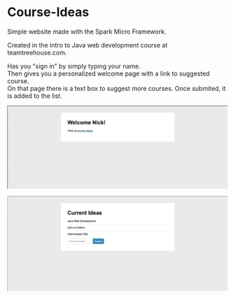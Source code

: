 # Course-Ideas
Simple website made with the Spark Micro Framework.  

Created in the intro to Java web development course at teamtreehouse.com.

Has you "sign in" by simply typing your name.  
Then gives you a personalized welcome page with a link to suggested course.  
On that page there is a text box to suggest more courses.
Once submited, it is added to the list.

![Image of welcome](/Images/welcome.png)

![Image of ideas](/Images/ideas.png)
